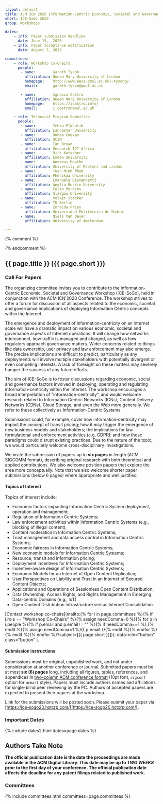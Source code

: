 ```yaml
---
layout: default
title: ACM ICN 2020 Information-Centric Economic, Societal and Governance Workshop
short: ICE-SoGo 2020
group: Workshops

dates:
    - info: Paper submission deadline
      date: June 15,  2020
    - info: Paper acceptance notification
      date: August 7, 2020

committees:
    - role: Workshop Co-Chairs
      people:
       - name:        Gareth Tyson
         affiliation: Queen Mary University of London
         homepage:    http://www.eecs.qmul.ac.uk/~tysong/
         email:       gareth.tyson@qmul.ac.uk

       - name:        Ignacio Castro
         affiliation: Queen Mary University of London
         homepage:    https://icastro.info/
         email:       i.castro@qmul.ac.uk

    - role: Technical Program Committee
      people:
       - name:        Yehia Elkhatib
         affiliation: Lancaster University
       - name:        Ruben Cuevas
         affiliation: UC3M
       - name:        Ian Brown
         affiliation: Research ICT Africa
       - name:        Dirk Kutscher
         affiliation: Emden University
       - name:        Andreas Mauthe
         affiliation: University of Koblenz and Landau
       - name:        Tuan Minh Pham
         affiliation: Phenikaa University
       - name:        Emanuele Giovannetti
         affiliation: Anglia Ruskin University
       - name:        Colin Perkins
         affiliation: Glasgow University
       - name:        Volker Stocker
         affiliation: TU Berlin
       - name:        Zoraida Frias
         affiliation: Universidad Politécnica de Madrid
       - name:        Niels ten Oever
         affiliation: University of Amsterdam

---
```

{%  comment %}


<!-- ### Workshop Program -->

<!-- {% include program-online.html type="workshop-ice-sogo" %} -->

{% endcomment %}

## {{ page.title }} ({{ page.short }})

### Call For Papers

The organizing committee invites you to contribute to the Information-Centric Economic, Societal and Governance Workshop (ICE-SoGo), held in conjunction with the ACM ICN'2020 Conference.
The workshop strives to offer a forum for discussion of all aspects related to the economic, societal and governance implications of deploying Information Centric concepts within the Internet.

The emergence and deployment of information-centricity on an Internet scale will have a dramatic impact on various economic, societal and governance aspects of Internet operations.
It will change how networks interconnect, how traffic is managed and charged, as well as how regulators approach governance matters.
Wider concerns related to things like data ownership, user privacy and law enforcement may also emerge.
The precise implications are difficult to predict, particularly as any deployments will involve multiple stakeholders with potentially divergent or even competing interests.
A lack of foresight on these matters may severely hamper the success of any future efforts.

The aim of ICE-SoGo is to foster discussions regarding economic, social and governance factors involved in deploying, operating and regulating information-centricity within the Internet.
The workshop encourages a broad interpretation of "information-centricity", and would welcome research related to Information Centric Networks (ICNs), Content Delivery Networks (CDNs), Cloud Storage, and even the Web more generally.
We refer to these collectively as Information-Centric Systems.

Submissions could, for example, cover how information-centricity may impact the concept of transit pricing; how it may trigger the emergence of new business models and stakeholders; the implications for law formulational and enforcement activities (e.g.
GDPR); and how these paradigms could disrupt existing practices.
Due to the nature of the topic, we would particularly welcome cross-disciplinary investigations.

We invite the submission of papers up to **six pages** in length (ACM SIGCOMM format), describing original research with both theoretical and applied contributions.
We also welcome position papers that explore the area more conceptually.
Note that we also welcome shorter paper submissions (below 6 pages) where appropriate and well justified.

#### Topics of Interest

Topics of interest include:

- Economic factors impacting Information Centric System deployment, operation and management;
- Regulation of Information Centric Systems;
- Law enforcement activities within Information Centric Systems (e.g., blocking of illegal content);
- Content moderation in Information Centric Systems;
- Trust management and data access control in Information Centric Systems;
- Economic fairness in Information Centric Systems;
- New economic models for Information Centric Systems;
- Resource, transit and information pricing;
- Deployment incentives for Information Centric Systems;
- Incentive-aware design of Information Centric Systems;
- Economic Models for an Internet of Open Content Replication;
- User Perspectives on Liability and Trust in an Internet of Secured Content Objects;
- Applications and Operations of Sessionless Open Content Distribution;
- Data Ownership, Access Rights, and Rights Management in Emerging Data-centric Domains (e.g., IoT).
- Open Content Distribution Infrastructure versus Internet Consolidation.

[Contact workshop co-chairs](mailto:{%
 for i in page.committees 
    %}{% if i.role == "Workshop Co-Chairs" 
        %}{% assign needComma=0 
        %}{% for p in i.people 
            %}{% if p.email and p.email != "" 
                %}{% if needComma==1 %},{% endif 
                %}{% assign needComma=1 
                %}{{ p.email 
            }}{% endif 
        %}{% endfor 
    %}{% endif 
%}{% endfor %}?subject=[{{ page.short }}]){: data-role="button" class="button" }.

#### Submission Instructions

Submissions must be original, unpublished work, and not under consideration at another conference or journal.
Submitted papers must be at most **six (6) pages** long, including all figures, tables, references, and appendices in [two-column ACM conference format](https://github.com/conference-websites/acmart-sigproc-template/) (10pt font, `sigconf` option for `acmart` style).
Papers must include authors names and affiliations for single-blind peer reviewing by the PC.
Authors of accepted papers are expected to present their papers at the workshop.

Link for the submissions will be posted soon.
Please submit your paper via [https://ice-sogo20.hotcrp.com/](https://ice-sogo20.hotcrp.com/).


### Important Dates

{% include dates2.html dates=page.dates %}

## Authors Take Note

**The official publication date is the date the proceedings are made available in the ACM Digital Library. This date may be up to *TWO WEEKS* prior to the first day of your conference. The official publication date affects the deadline for any patent filings related to published work.**

### Committees

{% include committees.html committees=page.committees %}
